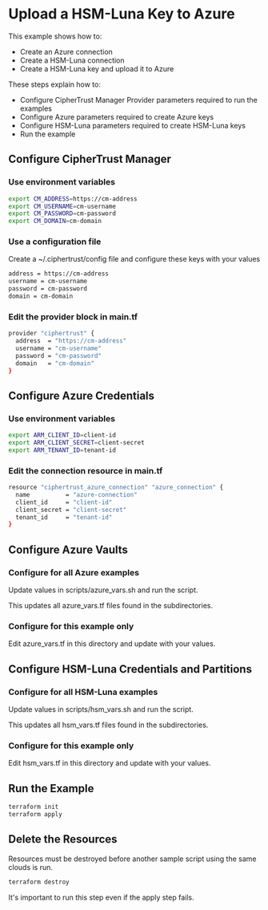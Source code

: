 # Upload a HSM-Luna Key to Azure

This example shows how to:
- Create an Azure connection
- Create a HSM-Luna connection
- Create a HSM-Luna key and upload it to Azure

These steps explain how to:
- Configure CipherTrust Manager Provider parameters required to run the examples
- Configure Azure parameters required to create Azure keys
- Configure HSM-Luna parameters required to create HSM-Luna keys
- Run the example

## Configure CipherTrust Manager

### Use environment variables

```bash
export CM_ADDRESS=https://cm-address
export CM_USERNAME=cm-username
export CM_PASSWORD=cm-password
export CM_DOMAIN=cm-domain
```
### Use a configuration file

Create a ~/.ciphertrust/config file and configure these keys with your values

```bash
address = https://cm-address
username = cm-username
password = cm-password
domain = cm-domain
```

### Edit the provider block in main.tf

```bash
provider "ciphertrust" {
  address  = "https://cm-address"
  username = "cm-username"
  password = "cm-password"
  domain   = "cm-domain"
}
```

## Configure Azure Credentials

### Use environment variables

```bash
export ARM_CLIENT_ID=client-id
export ARM_CLIENT_SECRET=client-secret
export ARM_TENANT_ID=tenant-id
```

### Edit the connection resource in main.tf

```bash
resource "ciphertrust_azure_connection" "azure_connection" {
  name          = "azure-connection"
  client_id     = "client-id"
  client_secret = "client-secret"
  tenant_id     = "tenant-id"
}
```

## Configure Azure Vaults

### Configure for all Azure examples

Update values in scripts/azure_vars.sh and run the script.

This updates all azure_vars.tf files found in the subdirectories.

### Configure for this example only

Edit azure_vars.tf in this directory and update with your values.

## Configure HSM-Luna Credentials and Partitions

### Configure for all HSM-Luna examples

Update values in scripts/hsm_vars.sh and run the script.

This updates all hsm_vars.tf files found in the subdirectories.

### Configure for this example only

Edit hsm_vars.tf in this directory and update with your values.

## Run the Example

```bash
terraform init
terraform apply
```

## Delete the Resources

Resources must be destroyed before another sample script using the same clouds is run.

```bash
terraform destroy
```
It's important to run this step even if the apply step fails.
